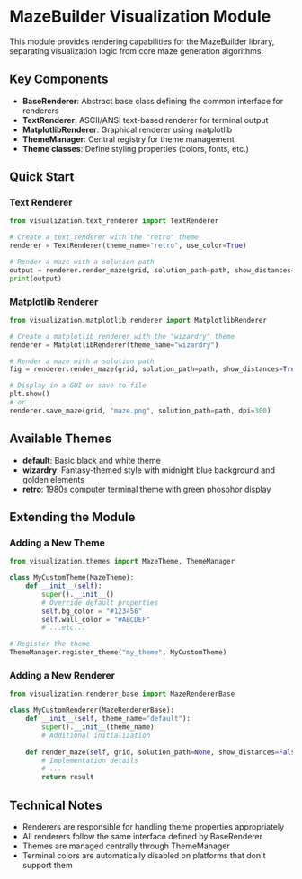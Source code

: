 # MazeBuilder Visualization Module

This module provides rendering capabilities for the MazeBuilder library, separating visualization logic from core maze generation algorithms.

## Key Components

- **BaseRenderer**: Abstract base class defining the common interface for renderers
- **TextRenderer**: ASCII/ANSI text-based renderer for terminal output
- **MatplotlibRenderer**: Graphical renderer using matplotlib
- **ThemeManager**: Central registry for theme management
- **Theme classes**: Define styling properties (colors, fonts, etc.)

## Quick Start

### Text Renderer

```python
from visualization.text_renderer import TextRenderer

# Create a text renderer with the "retro" theme
renderer = TextRenderer(theme_name="retro", use_color=True)

# Render a maze with a solution path
output = renderer.render_maze(grid, solution_path=path, show_distances=True)
print(output)
```

### Matplotlib Renderer

```python
from visualization.matplotlib_renderer import MatplotlibRenderer

# Create a matplotlib renderer with the "wizardry" theme
renderer = MatplotlibRenderer(theme_name="wizardry")

# Render a maze with a solution path
fig = renderer.render_maze(grid, solution_path=path, show_distances=True)

# Display in a GUI or save to file
plt.show()
# or
renderer.save_maze(grid, "maze.png", solution_path=path, dpi=300)
```

## Available Themes

- **default**: Basic black and white theme
- **wizardry**: Fantasy-themed style with midnight blue background and golden elements
- **retro**: 1980s computer terminal theme with green phosphor display

## Extending the Module

### Adding a New Theme

```python
from visualization.themes import MazeTheme, ThemeManager

class MyCustomTheme(MazeTheme):
    def __init__(self):
        super().__init__()
        # Override default properties
        self.bg_color = "#123456"
        self.wall_color = "#ABCDEF"
        # ...etc...

# Register the theme
ThemeManager.register_theme("my_theme", MyCustomTheme)
```

### Adding a New Renderer

```python
from visualization.renderer_base import MazeRendererBase

class MyCustomRenderer(MazeRendererBase):
    def __init__(self, theme_name="default"):
        super().__init__(theme_name)
        # Additional initialization
        
    def render_maze(self, grid, solution_path=None, show_distances=False, distances=None, **kwargs):
        # Implementation details
        # ...
        return result
```

## Technical Notes

- Renderers are responsible for handling theme properties appropriately
- All renderers follow the same interface defined by BaseRenderer
- Themes are managed centrally through ThemeManager
- Terminal colors are automatically disabled on platforms that don't support them